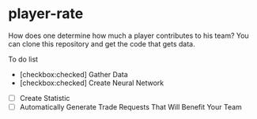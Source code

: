 # player-rate

How does one determine how much a player contributes to his team?
You can clone this repository and get the code that gets data.  

To do list

- [checkbox:checked] Gather Data
- [checkbox:checked] Create Neural Network
- [ ] Create Statistic
- [ ] Automatically Generate Trade Requests That Will Benefit Your Team
